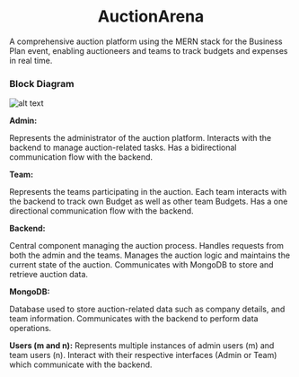<h1 align="center">
  AuctionArena
</h1>

A comprehensive auction platform using the MERN stack for the Business Plan event, enabling auctioneers 
and teams to track budgets and expenses in real time.

<h3>
  Block Diagram
</h3>

![alt text](https://mma.prnewswire.com/media/75107/barclaycard_us_logo.jpg?p=twitter)


**Admin:**

Represents the administrator of the auction platform.
Interacts with the backend to manage auction-related tasks.
Has a bidirectional communication flow with the backend.

**Team:**

Represents the teams participating in the auction.
Each team interacts with the backend to track own Budget as well as other team Budgets.
Has a one directional communication flow with the backend.

**Backend:**

Central component managing the auction process.
Handles requests from both the admin and the teams.
Manages the auction logic and maintains the current state of the auction.
Communicates with MongoDB to store and retrieve auction data.

**MongoDB:**

Database used to store auction-related data such as company details, and team information.
Communicates with the backend to perform data operations.

**Users (m and n):**
Represents multiple instances of admin users (m) and team users (n).
Interact with their respective interfaces (Admin or Team) which communicate with the backend.
